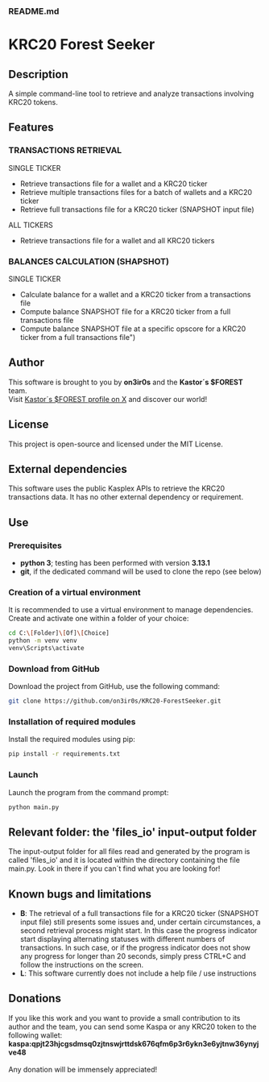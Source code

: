 ### README.md

# KRC20 Forest Seeker

## Description
A simple command-line tool to retrieve and analyze transactions involving KRC20 tokens.

## Features
### TRANSACTIONS RETRIEVAL
SINGLE TICKER
- Retrieve transactions file for a wallet and a KRC20 ticker
- Retrieve multiple transactions files for a batch of wallets and a KRC20 ticker
- Retrieve full transactions file for a KRC20 ticker (SNAPSHOT input file)
<!-- -->
ALL TICKERS
- Retrieve transactions file for a wallet and all KRC20 tickers

### BALANCES CALCULATION (SHAPSHOT)
SINGLE TICKER
- Calculate balance for a wallet and a KRC20 ticker from a transactions file
- Compute balance SNAPSHOT file for a KRC20 ticker from a full transactions file
- Compute balance SNAPSHOT file at a specific opscore for a KRC20 ticker from a full transactions file")
<!-- -->

## Author
This software is brought to you by **on3ir0s** and the **Kastor´s $FOREST** team. \
Visit [Kastor´s $FOREST profile on X](https://x.com/KastorsForest) and discover our world! 

## License
This project is open-source and licensed under the MIT License.

## External dependencies
This software uses the public Kasplex APIs to retrieve the KRC20 transactions data. It has no other external dependency or requirement.

## Use
### Prerequisites
- **python 3**; testing has been performed with version **3.13.1**
- **git**, if the dedicated command will be used to clone the repo (see below)

### Creation of a virtual environment
It is recommended to use a virtual environment to manage dependencies. \
Create and activate one within a folder of your choice:
```sh
cd C:\[Folder]\[Of]\[Choice]
python -m venv venv
venv\Scripts\activate
```

### Download from GitHub
Download the project from GitHub, use the following command:
```sh
git clone https://github.com/on3ir0s/KRC20-ForestSeeker.git
```

### Installation of required modules
Install the required modules using pip:
```sh
pip install -r requirements.txt
```

### Launch
Launch the program from the command prompt:
```sh
python main.py
```

## Relevant folder: the 'files_io' input-output folder
The input-output folder for all files read and generated by the program is called 'files_io' and it is located within the directory containing the file main.py. Look in there if you can´t find what you are looking for!

## Known bugs and limitations
- **B**: The retrieval of a full transactions file for a KRC20 ticker (SNAPSHOT input file) still presents some issues and, under certain circumstances, a second retrieval process might start. In this case the progress indicator start displaying alternating statuses with different numbers of transactions. In such case, or if the progress indicator does not show any progress for longer than 20 seconds, simply press CTRL+C and follow the instructions on the screen.
- **L**: This software currently does not include a help file / use instructions

## Donations
If you like this work and you want to provide a small contribution to its author and the team, you can send some Kaspa or any KRC20 token to the following wallet: **kaspa:qpjt23hjcgsdmsq0zjtnswjrttdsk676qfm6p3r6ykn3e6yjtnw36ynyjve48** \
\
Any donation will be immensely appreciated!
